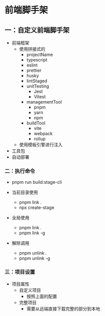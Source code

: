 # 前端脚手架

## 一：自定义前端脚手架

- 前端框架
  - 使用拼接式的
    - projectName
    - typescript
    - eslint
    - prettier
    - husky
    - lintStaged
    - unitTesting
      - Jest
      - Vitest
    - managementTool
      - pnpm
      - yarn
      - npm
    - buildTool
      - vite
      - webpack
      - rollup
  - 使用模板引擎进行注入
- 工具包
- 自动部署

### 二：执行命令

- pnpm run build:stage-cli

- 当前目录使用
  - pnpm link .
  - npx create-stage
- 全局使用
  - pnpm link .
  - pnpm link -g
- 解除调用
  - pnpm unlink .
  - pnpm unlink -g

### 三：项目设置

- 项目属性
  - 自定义项目
    - 按照上面的配置
  - 完整项目
    - 需要从远端直接下载完整的部分到本地
